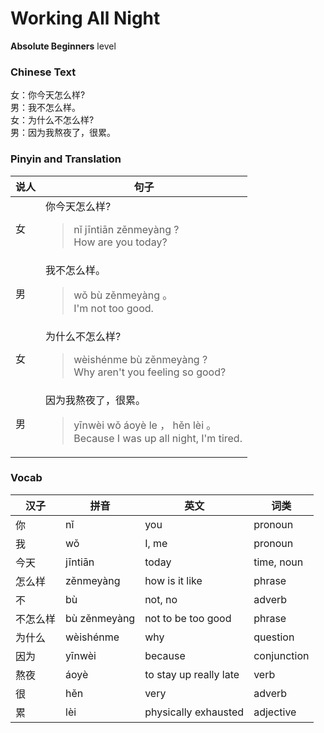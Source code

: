 # Working All Night
**Absolute Beginners** level
### Chinese Text
女：你今天怎么样?<br />男：我不怎么样。<br />女：为什么不怎么样?<br />男：因为我熬夜了，很累。

### Pinyin and Translation
|说人|句子|
|----|----|
|女|你今天怎么样?<blockquote>nǐ jīntiān zěnmeyàng ?<br />How are you today?</blockquote>|
|男|我不怎么样。<blockquote>wǒ bù zěnmeyàng 。<br />I'm not too good.</blockquote>|
|女|为什么不怎么样?<blockquote>wèishénme bù zěnmeyàng ?<br />Why aren't you feeling so good?</blockquote>|
|男|因为我熬夜了，很累。<blockquote>yīnwèi wǒ áoyè le ， hěn lèi 。<br />Because I was up all night, I'm tired.</blockquote>|
### Vocab
|汉子|拼音|英文|词类|
|----|----|----|----|
|你|nǐ|you|pronoun|
|我|wǒ|I, me|pronoun|
|今天|jīntiān|today|time, noun|
|怎么样|zěnmeyàng|how is it like|phrase|
|不|bù|not, no|adverb|
|不怎么样|bù zěnmeyàng|not to be too good|phrase|
|为什么|wèishénme|why|question|
|因为|yīnwèi|because|conjunction|
|熬夜|áoyè|to stay up really late|verb|
|很|hěn|very|adverb|
|累|lèi|physically exhausted|adjective|